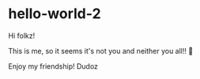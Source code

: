 # hello-world-2

Hi folkz!

This is me, so it seems it's not you and neither you all!! 🦖

Enjoy my friendship!
Dudoz
